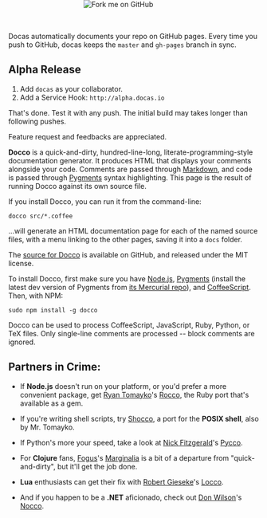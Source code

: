 <a href="https://github.com/baoshan/docas"><img style="position: absolute; top: 0; left: 379px; border: 0;" src="https://s3.amazonaws.com/github/ribbons/forkme_right_red_aa0000.png" alt="Fork me on GitHub"></a>

Docas automatically documents your repo on GitHub pages. Every time you push
to GitHub, docas keeps the `master` and `gh-pages` branch in sync.

## Alpha Release

  1. Add `docas` as your collaborator.
  2. Add a Service Hook: `http://alpha.docas.io`

That's done. Test it with any push. The initial build may takes longer than
following pushes.

Feature request and feedbacks are appreciated.

**Docco** is a quick-and-dirty, hundred-line-long, literate-programming-style
documentation generator. It produces HTML
that displays your comments alongside your code. Comments are passed through
[Markdown](http://daringfireball.net/projects/markdown/syntax), and code is
passed through [Pygments](http://pygments.org/) syntax highlighting.
This page is the result of running Docco against its own source file.

If you install Docco, you can run it from the command-line:

    docco src/*.coffee

...will generate an HTML documentation page for each of the named source files, 
with a menu linking to the other pages, saving it into a `docs` folder.

The [source for Docco](http://github.com/jashkenas/docco) is available on GitHub,
and released under the MIT license.

To install Docco, first make sure you have [Node.js](http://nodejs.org/),
[Pygments](http://pygments.org/) (install the latest dev version of Pygments
from [its Mercurial repo](http://dev.pocoo.org/hg/pygments-main)), and
[CoffeeScript](http://coffeescript.org/). Then, with NPM:

    sudo npm install -g docco

Docco can be used to process CoffeeScript, JavaScript, Ruby, Python, or TeX files.
Only single-line comments are processed -- block comments are ignored.

## Partners in Crime:

* If **Node.js** doesn't run on your platform, or you'd prefer a more 
convenient package, get [Ryan Tomayko](http://github.com/rtomayko)'s 
[Rocco](http://rtomayko.github.com/rocco/rocco.html), the Ruby port that's 
available as a gem. 

* If you're writing shell scripts, try
[Shocco](http://rtomayko.github.com/shocco/), a port for the **POSIX shell**,
also by Mr. Tomayko.

* If Python's more your speed, take a look at 
[Nick Fitzgerald](http://github.com/fitzgen)'s [Pycco](http://fitzgen.github.com/pycco/). 

* For **Clojure** fans, [Fogus](http://blog.fogus.me/)'s 
[Marginalia](http://fogus.me/fun/marginalia/) is a bit of a departure from 
"quick-and-dirty", but it'll get the job done.

* **Lua** enthusiasts can get their fix with 
[Robert Gieseke](https://github.com/rgieseke)'s [Locco](http://rgieseke.github.com/locco/).

* And if you happen to be a **.NET**
aficionado, check out [Don Wilson](https://github.com/dontangg)'s 
[Nocco](http://dontangg.github.com/nocco/).

